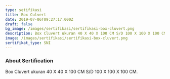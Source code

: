 ```yaml
---
type: setifikasi
title: Box Culvert
date: 2019-07-06T09:27:17.000Z
draft: false
bg_image: /images/sertifikasi/sertifikasi-box-cluvert.png
description: Box Cluvert ukuran 40 X 40 X 100 CM S/D 100 X 100 X 100 CM.
image: /images/sertifikasi/sertifikasi-box-cluvert.png
sertifikat_type: SNI
---
```


### About Sertification

Box Cluvert ukuran 40 X 40 X 100 CM S/D 100 X 100 X 100 CM.

